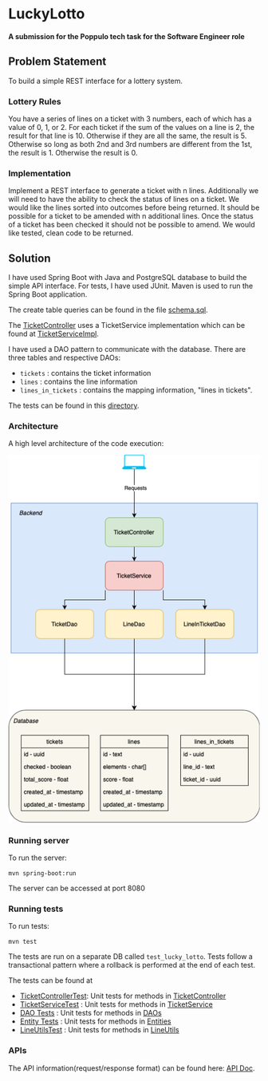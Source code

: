 # LuckyLotto
#### A submission for the Poppulo tech task for the Software Engineer role

## Problem Statement
To build a simple REST interface for a lottery system. 
### Lottery Rules
You have a series of lines on a ticket with 3 numbers, each of which has a value of 0, 1, or 2. 
For each ticket if the sum of the values on a line is 2, the result for that line is 10. 
Otherwise if they are all the same, the result is 5. 
Otherwise so long as both 2nd and 3rd numbers are different from the 1st, the result is 1. 
Otherwise the result is 0.
### Implementation
Implement a REST interface to generate a ticket with n lines.
Additionally we will need to have the ability to check the status of lines on a ticket.
We would like the lines sorted into outcomes before being returned.
It should be possible for a ticket to be amended with n additional lines.
Once the status of a ticket has been checked it should not be possible to amend.
We would like tested, clean code to be returned.

## Solution
I have used Spring Boot with Java and PostgreSQL database to build the simple API interface.
For tests, I have used JUnit. Maven is used to run the Spring Boot application.  

The create table queries can be found in the file [schema.sql](/src/main/resources/schema.sql).

The [TicketController](src/main/java/com/poppulo/controller/TicketController.java) 
uses a TicketService implementation which can be found at [TicketServiceImpl](src/main/java/com/poppulo/service/TicketServiceImpl.java). 

I have used a DAO pattern to communicate with the database. 
There are three tables and respective DAOs:
* `tickets` : contains the ticket information
* `lines` : contains the line information
* `lines_in_tickets` : contains the mapping information, "lines in tickets".

The tests can be found in this [directory](src/test/java/com/poppulo).

### Architecture
A high level architecture of the code execution:

![Architecture Image](doc/arch.png)

### Running server
To run the server: 
```shell script
mvn spring-boot:run 
``` 
The server can be accessed at port 8080

### Running tests
To run tests:
```shell script
mvn test
```
The tests are run on a separate DB called `test_lucky_lotto`.
Tests follow a transactional pattern where a rollback is performed at the end of each test.

The tests can be found at
* [TicketControllerTest](src/test/java/com/poppulo/TicketControllerTest.java):
Unit tests for methods in [TicketController](src/main/java/com/poppulo/controller/TicketController.java)
* [TicketServiceTest](src/test/java/com/poppulo/TicketServiceTest.java) :
Unit tests for methods in [TicketService](src/main/java/com/poppulo/service/TicketService.java)
* [DAO Tests](src/test/java/com/poppulo/dao) :
Unit tests for methods in [DAOs](src/main/java/com/poppulo/dao)
* [Entity Tests](src/test/java/com/poppulo/entity) :
Unit tests for methods in [Entities](src/main/java/com/poppulo/entity)
* [LineUtilsTest](src/test/java/com/poppulo/LineUtilsTest.java) : 
Unit tests for methods in [LineUtils](src/main/java/com/poppulo/utils/LineUtils.java)

### APIs
The API information(request/response format) can be found here: [API Doc](doc/API.md). 
